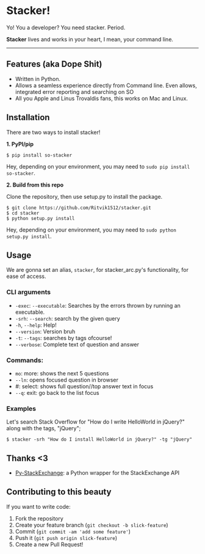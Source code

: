 # Stacker!

<p align="center">

Yo! You a developer? You need stacker. Period. <br/>

<b>Stacker</b> lives and works in your heart, I mean, your command line. <br/> </p>

***

## Features (aka Dope Shit)

+ Written in Python.
+ Allows a seamless experience directly from Command line. Even allows, integrated error reporting and searching on SO
+ All you Apple and Linus Trovaldis fans, this works on Mac and Linux.

## Installation

There are two ways to install stacker! 

**1. PyPI/pip**

    $ pip install so-stacker

Hey, depending on your environment, you may need to `sudo pip install so-stacker`.

**2. Build from this repo**

Clone the repository, then use setup.py to install the package.

    $ git clone https://github.com/Ritvik1512/stacker.git
    $ cd stacker
    $ python setup.py install

Hey, depending on your environment, you may need to `sudo python setup.py install`.

## Usage

We are gonna set an alias, `stacker`, for stacker_arc.py's functionality, for ease of access.


### CLI arguments
+ `-exec`: `--executable`: Searches by the errors thrown by running an executable.
+ `-srh`: `--search`: search by the given query
+ `-h`, `--help`: Help!
+ `--version`: Version bruh
+ `-t`: `--tags`: searches by tags ofcourse!
+ `--verbose`: Complete text of question and answer

### Commands:
+ `mo`: more: shows the next 5 questions
+ `--ln`: opens focused question in browser
+ #: select: shows full question//top answer text in focus
+ `--q`: exit: go back to the list focus

### Examples
Let's search Stack Overflow for "How do I write HelloWorld in jQuery?" along with the tags, "jQuery";

    $ stacker -srh "How do I install HelloWorld in jQuery?" -tg "jQuery"

## Thanks <3

+ [Py-StackExchange](https://github.com/lucjon/Py-StackExchange): a Python wrapper for the StackExchange API

## Contributing to this beauty

If you want to write code:

1. Fork the repository
2. Create your feature branch (`git checkout -b slick-feature`)
3. Commit (`git commit -am 'add some feature'`)
4. Push it (`git push origin slick-feature`)
5. Create a new Pull Request!
